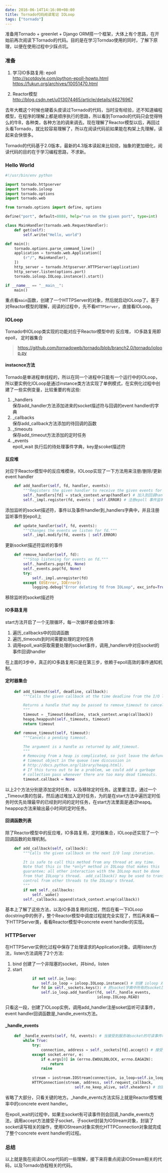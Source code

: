 ```yaml
---
date: 2016-06-14T14:16:00+08:00
title: Tornado代码阅读笔记 IOLoop
tags: ["tornado"]
---
```


准备用Tornado + greenlet + Django ORM搭一个框架，大体上有个思路，在开始前再次阅读下Tornado的代码。目的是在学习Torndao使用的同时，了解下原理，以便在使用过程中少踩点坑。

### 准备

1. 学习IO多路复用: epoll  
  <http://scotdoyle.com/python-epoll-howto.html>  
  <https://fukun.org/archives/10051470.html>

2. Reactor模型  
  <http://blog.csdn.net/u013074465/article/details/46276967>  

去年大概这个时候也硬着头皮读过Tornado的代码，当时没有经验，还不知道编程模型，在程序的理解上都是顺序执行的思路，所以看到Tornado的代码只会觉得特么的牛B，各种类，各种方法的调来调去。现在理解了Reactor模型以后，再回过头看Tornado，就比较容易理解了，所以在阅读代码前如果能在构架上先理解，读起来会快很多。

Tornado的代码基于2.0版本，最新的4.3版本读起来比较绕，抽象的更加细化，阅读代码的目的在于学习编程思路，不求新。

<!--more-->
### Hello World

```python
#!/usr/bin/env python

import tornado.httpserver
import tornado.ioloop
import tornado.options
import tornado.web

from tornado.options import define, options

define("port", default=8888, help="run on the given port", type=int)

class MainHandler(tornado.web.RequestHandler):
    def get(self):
        self.write("Hello, world")

def main():
    tornado.options.parse_command_line()
    application = tornado.web.Application([
        (r"/", MainHandler),
    ])
    http_server = tornado.httpserver.HTTPServer(application)
    http_server.listen(options.port)
    tornado.ioloop.IOLoop.instance().start()

if __name__ == "__main__":
    main()
```

重点看`main`函数，创建了一个HTTPServer的对象，然后就启动IOLoop了。基于对Reactor模型的理解，阅读的过程中，先不看`HTTPServer`，直接看IOLoop。

### IOLoop

Tornado中IOLoop类实现的功能对应于Reactor模型中的 反应堆， IO多路复用即epoll， 定时器集合

> <https://github.com/tornadoweb/tornado/blob/branch2.0/tornado/ioloop.py>

#### instacnce方法

Tornado是单进程单线程的，所以在同一个进程中只能有一个运行中的IOLoop，所以要实例化IOLoop是通过instance类方法实现了单例模式，在实例化过程中创建了一些实例变量，比较重要的有这些:

1. _handlers  
  保存add_handler方法添加进来的socket描述符与回调的event handler的字典
2. _callbacks  
  保存add_callback方法添加的待回调的函数
3. _timeouts  
  保存add_timeout方法添加的定时任务
4. _events  
  epoll_wait 执行后的待处理事件字典，key是scoket描述符

#### 反应堆

对应于Reactor模型中的反应堆模块，IOLoop实现了一下方法用来注册/删除/更新event handler

```python
    def add_handler(self, fd, handler, events):
        """Registers the given handler to receive the given events for fd."""
        self._handlers[fd] = stack_context.wrap(handler) # 加入到回调handler字典中
        self._impl.register(fd, events | self.ERROR) # 注册epoll 事件监听
```
添加监听的socket描述符，事件以及事件handler到_handlers字典中，并且注册监听事件到epoll上

```python
    def update_handler(self, fd, events):
        """Changes the events we listen for fd."""
        self._impl.modify(fd, events | self.ERROR)
```
更新socket描述符监听的事件

```python
    def remove_handler(self, fd):
        """Stop listening for events on fd."""
        self._handlers.pop(fd, None)
        self._events.pop(fd, None)
        try:
            self._impl.unregister(fd)
        except (OSError, IOError):
            logging.debug("Error deleting fd from IOLoop", exc_info=True)
```
移除监听的socket描述符

#### IO多路复用

start方法开启了一个无限循环，每一次循环都会做3件事:

1. 遍历_callbacks中的回调函数
2. 遍历_timeouts到时间需要处理的定时任务
3. 调用epoll_wait获取需要处理的socket事件，调用_handlers中对应socket的事件回调handler

在上面的3步中，真正的IO多路复用只是在第三步，依赖于epoll高效的事件通知机制。

#### 定时器集合

```python
    def add_timeout(self, deadline, callback):
        """Calls the given callback at the time deadline from the I/O loop.

        Returns a handle that may be passed to remove_timeout to cancel.
        """
        timeout = _Timeout(deadline, stack_context.wrap(callback))
        heapq.heappush(self._timeouts, timeout)
        return timeout

    def remove_timeout(self, timeout):
        """Cancels a pending timeout.

        The argument is a handle as returned by add_timeout.
        """
        # Removing from a heap is complicated, so just leave the defunct
        # timeout object in the queue (see discussion in 
        # http://docs.python.org/library/heapq.html).
        # If this turns out to be a problem, we could add a garbage
        # collection pass whenever there are too many dead timeouts.
        timeout.callback = None
```

以上2个方法分别是添加定时任务，以及移除定时任务。这里要注意，通过一个_Timeout类的包装，然后通过堆加入定时任务，为的是在start方法中遍历定时任务时优先处理最早的已经到时间的定时任务，在start方法里面是通过heapq。heappop方法来输出最小时间的定时任务。

#### 回调函数列表

除了Reactor模型中的反应堆，IO多路复用，定时器集合，IOLoop还实现了一个回调函数的处理机制。

```python
    def add_callback(self, callback):
        """Calls the given callback on the next I/O loop iteration.

        It is safe to call this method from any thread at any time.
        Note that this is the *only* method in IOLoop that makes this
        guarantee; all other interaction with the IOLoop must be done
        from that IOLoop's thread.  add_callback() may be used to transfer
        control from other threads to the IOLoop's thread.
        """
        if not self._callbacks:
            self._wake()
        self._callbacks.append(stack_context.wrap(callback))
```

基本上了解了这些方法，以及IO多路复用的过程，然后在看一下IOLoop docstring中的例子，整个Reactor模型中调度过程就完全实现了，然后再来看一下HTTPServer类，看看Reactor模型中concrete event handler的实现。

### HTTPServer

在HTTPServer实例化过程中保存了处理请求的Application对象。调用listen方法，listen方法调用了2个方法:

1. bind
  创建了一个非阻塞的socket，并bind，listen  
2. start

```python
            if not self.io_loop:
                self.io_loop = ioloop.IOLoop.instance() # 创建 ioloop 对象
            for fd in self._sockets.keys(): # 把socket字典中所有的socket加入到ioloop handler列表中，并监听可读事件，回调函数为_handle_events
                self.io_loop.add_handler(fd, self._handle_events,
                                         ioloop.IOLoop.READ)
```
只看这一段，创建了IOLoop实例，调用add_handler注册soket监听可读事件，event handler回调函数是_handle_events方法。

#### _handle_events

```python
    def _handle_events(self, fd, events): # 当接受到服务端socket的可读事件时，建立连接
        while True:
            try:
                connection, address = self._sockets[fd].accept() # 接受socket连接
            except socket.error, e:
                if e.args[0] in (errno.EWOULDBLOCK, errno.EAGAIN):
                    return
                raise
            
            stream = iostream.IOStream(connection, io_loop=self.io_loop) # 创建IOStream对象，封装子socket
            HTTPConnection(stream, address, self.request_callback,
                               self.no_keep_alive, self.xheaders) # 创建 HTTPonnection连接对象，处理http请求
```
省略了大部分，只看关键的地方。_handle_events方法实际上就是Reactor模型概率中的concrete event handler。

在epoll_wait的过程中，如果主socket有可读事件则会回调_handle_events方法，调用accept方法接受子socket，子socket封装为IOStream对象，封装了socket读写相关的操作，使用IOStream对象实例化HTTPConnection对象就完成了整个concrete event handler的过程。

### 总结

以上就是我在阅读IOLoop代码的一些理解，接下来将重点阅读IOStream相关的代码，以及Tornado协程相关的代码。


